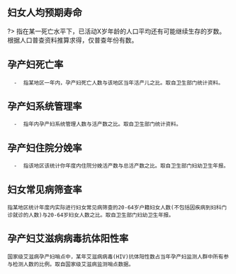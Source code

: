 ##   妇女人均预期寿命

?>  指在某一死亡水平下，已活动X岁年龄的人口平均还有可能继续生存的岁数。根据人口普查资料推算求得，仅普查年份有数。

##   孕产妇死亡率 

```解释
  -  指某地区一年内，孕产妇死亡人数与该地区当年活产儿之比。取自卫生部门统计资料。
```
##   孕产妇系统管理率
```解释
  -  指年内孕产妇系统管理人数与活产数之比。取自卫生部门统计资料。
```
##   孕产妇住院分娩率 
```解释
  -  指该地区该统计你年度内住院分娩活产数与总活产数之比。取自卫生部门妇幼卫生年报。
```
##   妇女常见病筛查率

```解释 
指某地区统计年度内实际进行妇女常见病筛查的20-64岁户籍妇女人数(不包括因疾病到妇科门诊就诊的人数)与20-64岁妇女人数之比。取自卫生部门妇幼卫生年报。
```

##   孕产妇艾滋病病毒抗体阳性率 
```解释
国家级艾滋病孕产妇哨点中，某年艾滋病病毒(HIV)抗体阳性数占当年孕产妇监测人群中所有参与检测人数的比例。取自国家级艾滋病监测哨点数据。
```